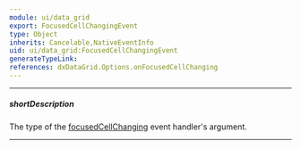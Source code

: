 ```yaml
---
module: ui/data_grid
export: FocusedCellChangingEvent
type: Object
inherits: Cancelable,NativeEventInfo
uid: ui/data_grid:FocusedCellChangingEvent
generateTypeLink: 
references: dxDataGrid.Options.onFocusedCellChanging
---
```

---
##### shortDescription
The type of the [focusedCellChanging]({basewidgetpath}/Events/#focusedCellChanging) event handler's argument.

---
<!-- Description goes here -->